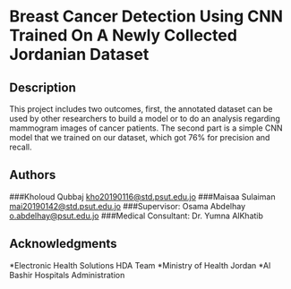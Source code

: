 # Breast Cancer Detection Using CNN Trained On A Newly Collected Jordanian Dataset 

## Description

This project includes two outcomes, first, the annotated dataset can be used by other researchers to build a model or to do an analysis regarding mammogram images of cancer patients. The second part is a simple CNN model that we trained on our dataset, which got 76% for precision and recall.  

## Authors

###Kholoud Qubbaj kho20190116@std.psut.edu.jo
###Maisaa Sulaiman mai20190142@std.psut.edu.jo
###Supervisor: Osama Abdelhay o.abdelhay@psut.edu.jo
###Medical Consultant: Dr. Yumna AlKhatib

## Acknowledgments

*Electronic Health Solutions HDA Team 
*Ministry of Health Jordan 
*Al Bashir Hospitals Administration 
